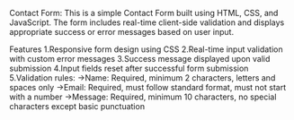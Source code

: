 Contact Form:
This is a simple Contact Form built using HTML, CSS, and JavaScript. The form includes real-time client-side validation and displays appropriate success or error messages based on user input.

Features
 1.Responsive form design using CSS
 2.Real-time input validation with custom error messages
 3.Success message displayed upon valid submission
 4.Input fields reset after successful form submission
 5.Validation rules:
   ->Name: Required, minimum 2 characters, letters and spaces only
   ->Email: Required, must follow standard format, must not start with a number
   ->Message: Required, minimum 10 characters, no special characters except basic punctuation
